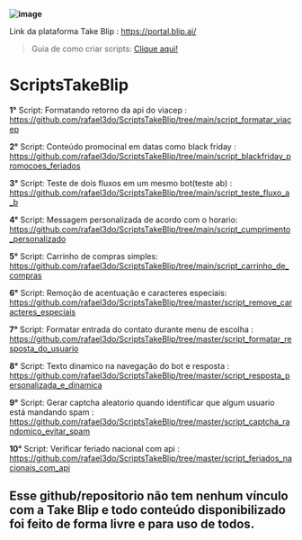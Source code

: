  **![image](https://user-images.githubusercontent.com/18338341/150648450-f6604184-079c-4e66-bf9b-ed6ca7403eb0.png)**

Link da plataforma Take Blip : https://portal.blip.ai/ 
>Guia de como criar scripts: <a href="https://github.com/rafael3do/ScriptsTakeBlip/tree/master/Guia%20de%20como%20criar%20scripts">Clique aqui!</a>
# ScriptsTakeBlip
<b>1°</b> Script: Formatando retorno da api do viacep : https://github.com/rafael3do/ScriptsTakeBlip/tree/main/script_formatar_viacep

<b>2°</b> Script: Conteúdo promocinal em datas como black friday : https://github.com/rafael3do/ScriptsTakeBlip/tree/main/script_blackfriday_promocoes_feriados

<b>3°</b> Script: Teste de dois fluxos em um mesmo bot(teste ab) : https://github.com/rafael3do/ScriptsTakeBlip/tree/main/script_teste_fluxo_a_b

<b>4°</b> Script: Messagem personalizada de acordo com o horario: https://github.com/rafael3do/ScriptsTakeBlip/tree/main/script_cumprimento_personalizado

<b>5°</b> Script: Carrinho de compras simples: https://github.com/rafael3do/ScriptsTakeBlip/tree/main/script_carrinho_de_compras

<b>6°</b> Script: Remoção de acentuação e caracteres especiais: https://github.com/rafael3do/ScriptsTakeBlip/tree/master/script_remove_caracteres_especiais

<b>7°</b> Script: Formatar entrada do contato durante menu de escolha : https://github.com/rafael3do/ScriptsTakeBlip/tree/master/script_formatar_resposta_do_usuario

<b>8°</b> Script: Texto dinamico na navegação do bot e resposta : https://github.com/rafael3do/ScriptsTakeBlip/tree/master/script_resposta_personalizada_e_dinamica

<b>9°</b> Script: Gerar captcha aleatorio quando identificar que algum usuario está mandando spam : https://github.com/rafael3do/ScriptsTakeBlip/tree/master/script_captcha_randomico_evitar_spam

<b>10°</b> Script: Verificar feriado nacional com api : https://github.com/rafael3do/ScriptsTakeBlip/tree/master/script_feriados_nacionais_com_api

## **Esse github/repositorio não tem nenhum vínculo com a Take Blip e todo conteúdo disponibilizado foi feito de forma livre e para uso de todos.**
